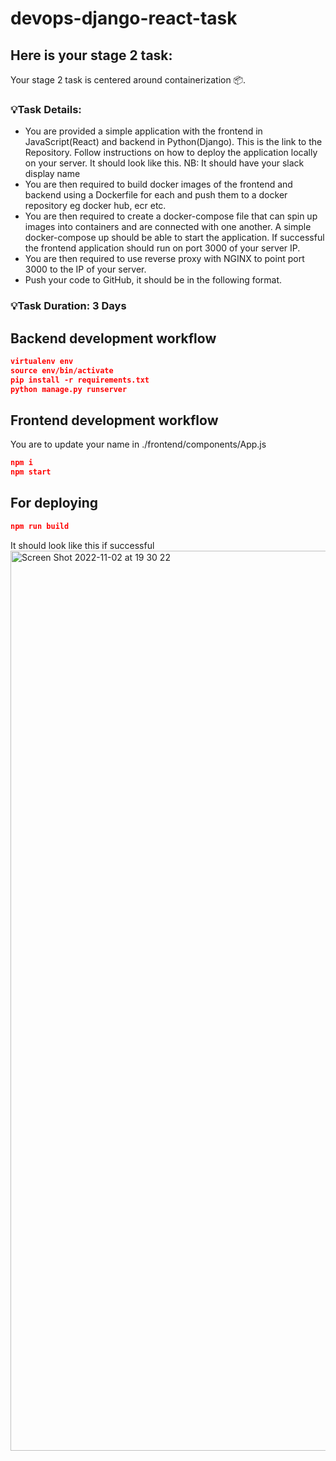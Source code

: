 # devops-django-react-task

## Here is your stage 2 task:
Your stage 2 task is centered around containerization :package:.

### :bulb:Task Details:
- You are provided a simple application with the frontend in JavaScript(React) and backend in Python(Django). This is the link to the Repository. Follow instructions on how to deploy the application locally on your server. It should look like this. NB: It should have your slack display name
- You are then required to build docker images of the frontend and backend using a Dockerfile for each and push them to a docker repository eg docker hub, ecr etc.
- You are then required to create a docker-compose file that can spin up images into containers and are connected with one another. A simple docker-compose up should be able to start the application. If successful the frontend application should run on port 3000 of your server IP.
- You are then required to use reverse proxy with NGINX to point port 3000 to the IP of your server.
- Push your code to GitHub, it should be in the following format.

### :bulb:Task Duration: 3 Days

## Backend development workflow

```json
virtualenv env
source env/bin/activate
pip install -r requirements.txt
python manage.py runserver
```

## Frontend development workflow

You are to update your name in ./frontend/components/App.js

```json
npm i
npm start
```

## For deploying

```json
npm run build
```

It should look like this if successful
<img width="1440" alt="Screen Shot 2022-11-02 at 19 30 22" src="https://user-images.githubusercontent.com/66765302/199572589-43bd05b7-95a6-455c-bc25-3cd437c95339.png">
